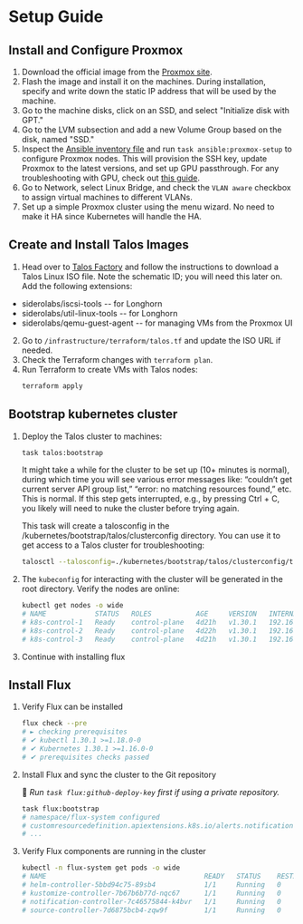 # Setup Guide

## Install and Configure Proxmox

1. Download the official image from
   the [Proxmox site](https://www.proxmox.com/en/downloads/proxmox-virtual-environment/iso).
2. Flash the image and install it on the machines. During installation, specify and write down the static IP address
   that will be used by the machine.
3. Go to the machine disks, click on an SSD, and select "Initialize disk with GPT."
4. Go to the LVM subsection and add a new Volume Group based on the disk, named "SSD."
5. Inspect the [Ansible inventory file](../infrastructure/ansible/inventory/hosts.yaml) and
   run `task ansible:proxmox-setup` to configure Proxmox nodes. This will provision the SSH key, update Proxmox to the
   latest versions, and set up GPU passthrough. For any troubleshooting with GPU, check
   out [this guide](https://3os.org/infrastructure/proxmox/gpu-passthrough/igpu-passthrough-to-vm/#proxmox-configuration-for-igpu-full-passthrough).
6. Go to Network, select Linux Bridge, and check the `VLAN aware` checkbox to assign virtual machines to different
   VLANs.
7. Set up a simple Proxmox cluster using the menu wizard. No need to make it HA since Kubernetes will handle the HA.

## Create and Install Talos Images

1. Head over to [Talos Factory](https://factory.talos.dev) and follow the instructions to download a Talos Linux ISO
   file. Note the schematic ID; you will need this later on. Add the following extensions:

- siderolabs/iscsi-tools -- for Longhorn
- siderolabs/util-linux-tools -- for Longhorn
- siderolabs/qemu-guest-agent -- for managing VMs from the Proxmox UI

2. Go to `/infrastructure/terraform/talos.tf` and update the ISO URL if needed.
3. Check the Terraform changes with `terraform plan`.
4. Run Terraform to create VMs with Talos nodes:
   ```sh
   terraform apply
   ```

## Bootstrap kubernetes cluster

1. Deploy the Talos cluster to machines:
   ```sh
   task talos:bootstrap
   ```
   It might take a while for the cluster to be set up (10+ minutes is normal), during which time you will see various
   error messages like: “couldn’t get current server API group list,” “error: no matching resources found,” etc. This is
   normal. If this step gets interrupted, e.g., by pressing Ctrl + C, you likely will need to nuke the cluster before
   trying again.

   This task will create a talosconfig in the /kubernetes/bootstrap/talos/clusterconfig directory. You can use it to get
   access to a Talos cluster for troubleshooting:
   ```sh
   talosctl --talosconfig=./kubernetes/bootstrap/talos/clusterconfig/talosconfig --nodes=192.168.20.51 health
   ```

2. The `kubeconfig` for interacting with the cluster will be generated in the root directory. Verify the nodes are online:
    ```sh
    kubectl get nodes -o wide
    # NAME            STATUS   ROLES           AGE     VERSION   INTERNAL-IP     EXTERNAL-IP   OS-IMAGE         KERNEL-VERSION   CONTAINER-RUNTIME
    # k8s-control-1   Ready    control-plane   4d21h   v1.30.1   192.168.20.51   <none>        Talos (v1.7.2)   6.6.30-talos     containerd://1.7.16
    # k8s-control-2   Ready    control-plane   4d22h   v1.30.1   192.168.20.52   <none>        Talos (v1.7.2)   6.6.30-talos     containerd://1.7.16
    # k8s-control-3   Ready    control-plane   4d21h   v1.30.1   192.168.20.53   <none>        Talos (v1.7.2)   6.6.30-talos     containerd://1.7.16
    ```

3. Continue with installing flux

## Install Flux

1. Verify Flux can be installed

    ```sh
    flux check --pre
    # ► checking prerequisites
    # ✔ kubectl 1.30.1 >=1.18.0-0
    # ✔ Kubernetes 1.30.1 >=1.16.0-0
    # ✔ prerequisites checks passed
    ```

2. Install Flux and sync the cluster to the Git repository

   📍 _Run `task flux:github-deploy-key` first if using a private repository._

    ```sh
    task flux:bootstrap
    # namespace/flux-system configured
    # customresourcedefinition.apiextensions.k8s.io/alerts.notification.toolkit.fluxcd.io created
    # ...
    ```

3. Verify Flux components are running in the cluster

    ```sh
    kubectl -n flux-system get pods -o wide
    # NAME                                       READY   STATUS    RESTARTS   AGE
    # helm-controller-5bbd94c75-89sb4            1/1     Running   0          1h
    # kustomize-controller-7b67b6b77d-nqc67      1/1     Running   0          1h
    # notification-controller-7c46575844-k4bvr   1/1     Running   0          1h
    # source-controller-7d6875bcb4-zqw9f         1/1     Running   0          1h
    ```
